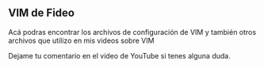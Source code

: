 ## VIM de Fideo

Acá podras encontrar los archivos de configuración de VIM y también otros
archivos que utilizo en mis videos sobre VIM

Dejame tu comentario en el video de YouTube si tenes alguna duda.
